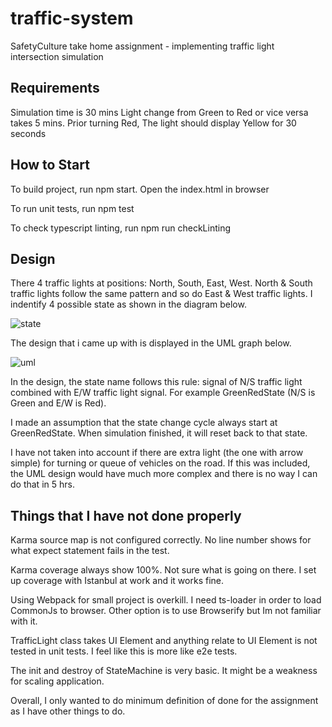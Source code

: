 # traffic-system
SafetyCulture take home assignment - implementing traffic light intersection simulation

## Requirements
Simulation time is 30 mins
Light change from Green to Red or vice versa takes 5 mins. Prior turning Red, The light should display Yellow for 30 seconds

## How to Start
To build project, run npm start. Open the index.html in browser

To run unit tests, run npm test

To check typescript linting, run npm run checkLinting

## Design
There 4 traffic lights at positions: North, South, East, West. North & South traffic lights follow the same pattern and so do East & West traffic lights. I indentify 4 possible state as shown in the diagram below.

![state](https://user-images.githubusercontent.com/12367690/27774307-4e561930-5fd3-11e7-999e-897a26a766b0.PNG)

The design that i came up with is displayed in the UML graph below.

![uml](https://user-images.githubusercontent.com/12367690/27774212-cadbdc18-5fd0-11e7-8c33-9ccd444253e9.PNG)

In the design, the state name follows this rule: signal of N/S traffic light combined with E/W traffic light signal. For example GreenRedState (N/S is Green and E/W is Red).

I made an assumption that the state change cycle always start at GreenRedState. When simulation finished, it will reset back to that state.

I have not taken into account if there are extra light (the one with arrow simple) for turning or queue of vehicles on the road. If this was included, the UML design would have much more complex and there is no way I can do that in 5 hrs.

## Things that I have not done properly
Karma source map is not configured correctly. No line number shows for what expect statement fails in the test.

Karma coverage always show 100%. Not sure what is going on there. I set up coverage with Istanbul at work and it works fine. 

Using Webpack for small project is overkill. I need ts-loader in order to load CommonJs to browser. Other option is to use Browserify but Im not familiar with it.

TrafficLight class takes UI Element and anything relate to UI Element is not tested in unit tests. I feel like this is more like e2e tests.

The init and destroy of StateMachine is very basic. It might be a weakness for scaling application.

Overall, I only wanted to do minimum definition of done for the assignment as I have other things to do.
